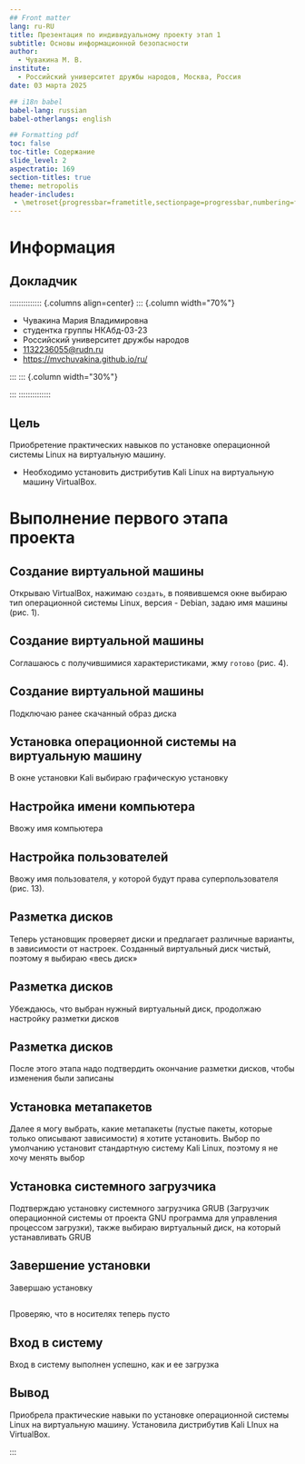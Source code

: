 ```yaml
---
## Front matter
lang: ru-RU
title: Презентация по индивидуальному проекту этап 1
subtitle: Основы информационной безопасности
author:
  - Чувакина М. В.
institute:
  - Российский университет дружбы народов, Москва, Россия
date: 03 марта 2025

## i18n babel
babel-lang: russian
babel-otherlangs: english

## Formatting pdf
toc: false
toc-title: Содержание
slide_level: 2
aspectratio: 169
section-titles: true
theme: metropolis
header-includes:
 - \metroset{progressbar=frametitle,sectionpage=progressbar,numbering=fraction}
---
```


# Информация

## Докладчик

:::::::::::::: {.columns align=center}
::: {.column width="70%"}

  * Чувакина Мария Владимировна
  * студентка группы НКАбд-03-23
  * Российский университет дружбы народов
  * [1132236055@rudn.ru](mailto:1132236055@rudn.ru)
  * <https://mvchuvakina.github.io/ru/>

:::
::: {.column width="30%"}


:::
::::::::::::::

## Цель

Приобретение практических навыков по установке операционной системы Linux на виртуальную машину.

- Необходимо установить дистрибутив Kali Linux на виртуальную машину VirtualBox.

# Выполнение первого этапа проекта

## Создание виртуальной машины

Открываю VirtualBox, нажимаю `создать`, в появившемся окне выбираю тип операционной системы Linux, версия - Debian, задаю имя машины (рис. 1).


## Создание виртуальной машины

Соглашаюсь с получившимися характеристиками, жму `готово` (рис. 4).

## Создание виртуальной машины

Подключаю ранее скачанный образ диска 

## Установка операционной системы на виртуальную машину

В окне установки Kali выбираю графическую установку 


## Настройка имени компьютера

Ввожу имя компьютера 


## Настройка пользователей

Ввожу имя пользователя, у которой будут права суперпользователя (рис. 13).

## Разметка дисков

Теперь установщик проверяет диски и предлагает различные варианты,
в зависимости от настроек. Созданный виртуальный диск чистый, поэтому
я выбираю «весь диск» 


## Разметка дисков

Убеждаюсь, что выбран нужный виртуальный диск, продолжаю
настройку разметки дисков 


## Разметка дисков

После этого этапа надо подтвердить
окончание разметки дисков, чтобы изменения были записаны 

## Установка метапакетов

Далее я могу выбрать, какие метапакеты (пустые пакеты, которые
только описывают зависимости) я хотите установить. Выбор по
умолчанию установит стандартную систему Kali Linux, поэтому я не хочу
менять выбор 


## Установка системного загрузчика

Подтверждаю установку системного загрузчика GRUB (Загрузчик
операционной системы от проекта GNU программа для управления
процессом загрузки), также выбираю виртуальный диск, на который
устанавливать GRUB 

## Завершение установки

Завершаю установку


##

Проверяю, что в носителях теперь пусто 


## Вход в систему

Вход в систему выполнен успешно, как и ее загрузка 


## Вывод

Приобрела практические навыки по установке операционной системы Linux на виртуальную машину. Установила дистрибутив Kali LInux на VirtualBox.

:::
